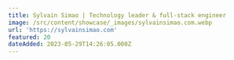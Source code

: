 ```yaml
---
title: Sylvain Simao | Technology leader & full-stack engineer
image: /src/content/showcase/_images/sylvainsimao.com.webp
url: 'https://sylvainsimao.com'
featured: 20
dateAdded: 2023-05-29T14:26:05.000Z
---
```


